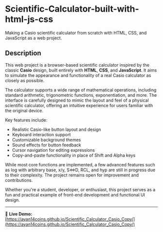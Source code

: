# Scientific-Calculator-built-with-html-js-css

Making a Casio scientific calculator from scratch with HTML, CSS, and JavaScript as a web project.

## Description

This web project is a browser-based scientific calculator inspired by the classic **Casio** design, built entirely with **HTML**, **CSS**, and **JavaScript**. It aims to simulate the appearance and functionality of a real Casio calculator as closely as possible.

The calculator supports a wide range of mathematical operations, including standard arithmetic, trigonometric functions, exponentiation, and more. The interface is carefully designed to mimic the layout and feel of a physical scientific calculator, offering an intuitive experience for users familiar with the original device.

Key features include:

- Realistic Casio-like button layout and design  
- Keyboard interaction support  
- Customizable background themes  
- Sound effects for button feedback  
- Cursor navigation for editing expressions  
- Copy-and-paste functionality in place of Shift and Alpha keys  

While most core functions are implemented, a few advanced features such as log with arbitrary base, x/y, S⇔D, RCL, and hyp are still in progress due to their complexity. The project remains open for improvement and contributions.

Whether you're a student, developer, or enthusiast, this project serves as a fun and practical example of front-end development and functional UI design.

---

🔗 **Live Demo:** [https://ayan14coins.github.io/Scientific_Calculator_Casio_Copy/](https://ayan14coins.github.io/Scientific_Calculator_Casio_Copy/)
